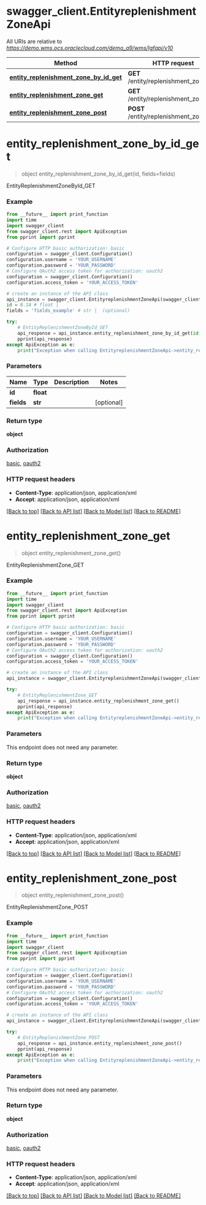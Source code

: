 # swagger_client.EntityreplenishmentZoneApi

All URIs are relative to *https://demo.wms.ocs.oraclecloud.com/demo_a9/wms/lgfapi/v10*

Method | HTTP request | Description
------------- | ------------- | -------------
[**entity_replenishment_zone_by_id_get**](EntityreplenishmentZoneApi.md#entity_replenishment_zone_by_id_get) | **GET** /entity/replenishment_zone/{id} | EntityReplenishmentZoneById_GET
[**entity_replenishment_zone_get**](EntityreplenishmentZoneApi.md#entity_replenishment_zone_get) | **GET** /entity/replenishment_zone | EntityReplenishmentZone_GET
[**entity_replenishment_zone_post**](EntityreplenishmentZoneApi.md#entity_replenishment_zone_post) | **POST** /entity/replenishment_zone | EntityReplenishmentZone_POST


# **entity_replenishment_zone_by_id_get**
> object entity_replenishment_zone_by_id_get(id, fields=fields)

EntityReplenishmentZoneById_GET



### Example
```python
from __future__ import print_function
import time
import swagger_client
from swagger_client.rest import ApiException
from pprint import pprint

# Configure HTTP basic authorization: basic
configuration = swagger_client.Configuration()
configuration.username = 'YOUR_USERNAME'
configuration.password = 'YOUR_PASSWORD'
# Configure OAuth2 access token for authorization: oauth2
configuration = swagger_client.Configuration()
configuration.access_token = 'YOUR_ACCESS_TOKEN'

# create an instance of the API class
api_instance = swagger_client.EntityreplenishmentZoneApi(swagger_client.ApiClient(configuration))
id = 8.14 # float | 
fields = 'fields_example' # str |  (optional)

try:
    # EntityReplenishmentZoneById_GET
    api_response = api_instance.entity_replenishment_zone_by_id_get(id, fields=fields)
    pprint(api_response)
except ApiException as e:
    print("Exception when calling EntityreplenishmentZoneApi->entity_replenishment_zone_by_id_get: %s\n" % e)
```

### Parameters

Name | Type | Description  | Notes
------------- | ------------- | ------------- | -------------
 **id** | **float**|  | 
 **fields** | **str**|  | [optional] 

### Return type

**object**

### Authorization

[basic](../README.md#basic), [oauth2](../README.md#oauth2)

### HTTP request headers

 - **Content-Type**: application/json, application/xml
 - **Accept**: application/json, application/xml

[[Back to top]](#) [[Back to API list]](../README.md#documentation-for-api-endpoints) [[Back to Model list]](../README.md#documentation-for-models) [[Back to README]](../README.md)

# **entity_replenishment_zone_get**
> object entity_replenishment_zone_get()

EntityReplenishmentZone_GET



### Example
```python
from __future__ import print_function
import time
import swagger_client
from swagger_client.rest import ApiException
from pprint import pprint

# Configure HTTP basic authorization: basic
configuration = swagger_client.Configuration()
configuration.username = 'YOUR_USERNAME'
configuration.password = 'YOUR_PASSWORD'
# Configure OAuth2 access token for authorization: oauth2
configuration = swagger_client.Configuration()
configuration.access_token = 'YOUR_ACCESS_TOKEN'

# create an instance of the API class
api_instance = swagger_client.EntityreplenishmentZoneApi(swagger_client.ApiClient(configuration))

try:
    # EntityReplenishmentZone_GET
    api_response = api_instance.entity_replenishment_zone_get()
    pprint(api_response)
except ApiException as e:
    print("Exception when calling EntityreplenishmentZoneApi->entity_replenishment_zone_get: %s\n" % e)
```

### Parameters
This endpoint does not need any parameter.

### Return type

**object**

### Authorization

[basic](../README.md#basic), [oauth2](../README.md#oauth2)

### HTTP request headers

 - **Content-Type**: application/json, application/xml
 - **Accept**: application/json, application/xml

[[Back to top]](#) [[Back to API list]](../README.md#documentation-for-api-endpoints) [[Back to Model list]](../README.md#documentation-for-models) [[Back to README]](../README.md)

# **entity_replenishment_zone_post**
> object entity_replenishment_zone_post()

EntityReplenishmentZone_POST



### Example
```python
from __future__ import print_function
import time
import swagger_client
from swagger_client.rest import ApiException
from pprint import pprint

# Configure HTTP basic authorization: basic
configuration = swagger_client.Configuration()
configuration.username = 'YOUR_USERNAME'
configuration.password = 'YOUR_PASSWORD'
# Configure OAuth2 access token for authorization: oauth2
configuration = swagger_client.Configuration()
configuration.access_token = 'YOUR_ACCESS_TOKEN'

# create an instance of the API class
api_instance = swagger_client.EntityreplenishmentZoneApi(swagger_client.ApiClient(configuration))

try:
    # EntityReplenishmentZone_POST
    api_response = api_instance.entity_replenishment_zone_post()
    pprint(api_response)
except ApiException as e:
    print("Exception when calling EntityreplenishmentZoneApi->entity_replenishment_zone_post: %s\n" % e)
```

### Parameters
This endpoint does not need any parameter.

### Return type

**object**

### Authorization

[basic](../README.md#basic), [oauth2](../README.md#oauth2)

### HTTP request headers

 - **Content-Type**: application/json, application/xml
 - **Accept**: application/json, application/xml

[[Back to top]](#) [[Back to API list]](../README.md#documentation-for-api-endpoints) [[Back to Model list]](../README.md#documentation-for-models) [[Back to README]](../README.md)


